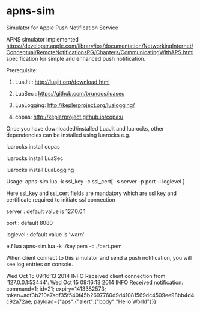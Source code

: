 apns-sim
========

Simulator for Apple Push Notification Service

APNS simulator implemented https://developer.apple.com/library/ios/documentation/NetworkingInternet/Conceptual/RemoteNotificationsPG/Chapters/CommunicatingWIthAPS.html  specification for simple and enhanced push notification.

Prerequisite:

1.  LuaJit : http://luajit.org/download.html

2.  LuaSec : https://github.com/brunoos/luasec 

3.  LuaLogging: http://keplerproject.org/lualogging/

4.  copas:  http://keplerproject.github.io/copas/

Once you have downloaded/installed LuaJit and luarocks, other dependencies can be installed using luarocks
e.g.

luarocks install copas

luarocks install LuaSec

luarocks install LuaLogging


Usage:  apns-sim.lua -k ssl_key -c ssl_cert[ -s server -p port -l loglevel ]

Here ssl_key  and ssl_cert fields are mandatory which are ssl key and certificate required to initiate ssl connection

server : default value is 127.0.0.1

port  :  default 8080

loglevel : default value is 'warn'

e.f
lua  apns-sim.lua -k ./key.pem -c ./cert.pem

When client connect to this simulator and send a push notification, you will see log entries on console.

Wed Oct 15 09:16:13 2014 INFO Received client connection  from '127.0.0.1:53444':
Wed Oct 15 09:16:13 2014 INFO Received notification: command=1; id=21; expiry=1413382573; token=adf3b210e7adf35f540f45b2697760d9d41081569dc4509ee98bb4d4c92a72ae; payload={"aps":{"alert":{"body":"Hello World"}}}



 



